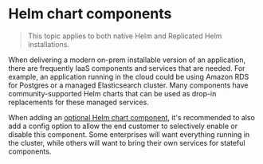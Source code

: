 # Helm chart components

> This topic applies to both native Helm and Replicated Helm installations.

When delivering a modern on-prem installable version of an application, there are frequently IaaS components and services that are needed.
For example, an application running in the cloud could be using Amazon RDS for Postgres or a managed Elasticsearch cluster.
Many components have community-supported Helm charts that can be used as drop-in replacements for these managed services.

When adding an [optional Helm chart component](helm-optional-charts), it's recommended to also add a config option to allow the end customer to selectively enable or disable this component.
Some enterprises will want everything running in the cluster, while others will want to bring their own services for stateful components.
